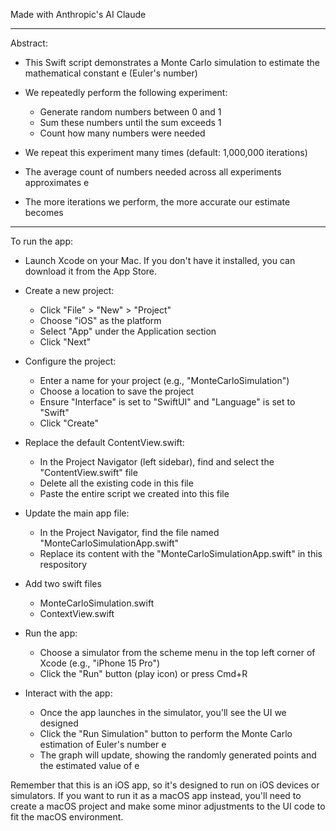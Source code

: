 Made with Anthropic's AI Claude

- - - -

Abstract:
* This Swift script demonstrates a Monte Carlo simulation to estimate the mathematical constant e (Euler's number)
* We repeatedly perform the following experiment:
  - Generate random numbers between 0 and 1
  - Sum these numbers until the sum exceeds 1
  - Count how many numbers were needed
* We repeat this experiment many times (default: 1,000,000 iterations)
* The average count of numbers needed across all experiments approximates e
                
* The more iterations we perform, the more accurate our estimate becomes

- - - -

To run the app:
* Launch Xcode on your Mac. If you don't have it installed, you can download it from the App Store.

* Create a new project:
  * Click "File" > "New" > "Project"
  * Choose "iOS" as the platform
  * Select "App" under the Application section
  * Click "Next"

* Configure the project:
  * Enter a name for your project (e.g., "MonteCarloSimulation")
  * Choose a location to save the project
  * Ensure "Interface" is set to "SwiftUI" and "Language" is set to "Swift"
  * Click "Create"

* Replace the default ContentView.swift:
  * In the Project Navigator (left sidebar), find and select the "ContentView.swift" file
  * Delete all the existing code in this file
  * Paste the entire script we created into this file

* Update the main app file:
  * In the Project Navigator, find the file named "MonteCarloSimulationApp.swift"
  * Replace its content with the "MonteCarloSimulationApp.swift" in this respository

* Add two swift files
  * MonteCarloSimulation.swift
  * ContextView.swift

* Run the app:
  * Choose a simulator from the scheme menu in the top left corner of Xcode (e.g., "iPhone 15 Pro")
  * Click the "Run" button (play icon) or press Cmd+R

* Interact with the app:
  * Once the app launches in the simulator, you'll see the UI we designed
  * Click the "Run Simulation" button to perform the Monte Carlo estimation of Euler's number  e
  * The graph will update, showing the randomly generated points and the estimated value of e

Remember that this is an iOS app, so it's designed to run on iOS devices or simulators. If you want to run it as a macOS app instead, you'll need to create a macOS project and make some minor adjustments to the UI code to fit the macOS environment.

